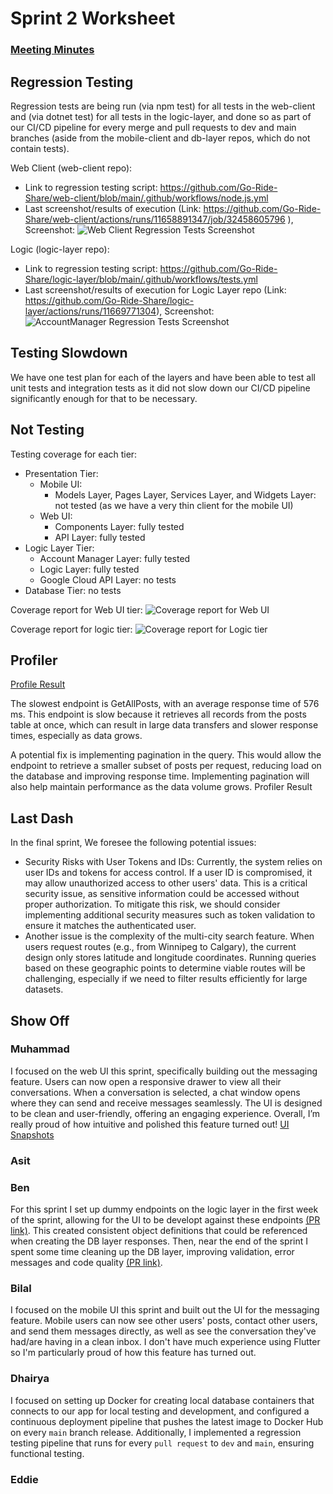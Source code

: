 # Sprint 2 Worksheet
### [Meeting Minutes]()

## Regression Testing
Regression tests are being run (via npm test) for all tests in the web-client and (via dotnet test) for all tests in the logic-layer, and done so as part of our CI/CD pipeline for every merge and pull requests to dev and main branches (aside from the mobile-client and db-layer repos, which do not contain tests). 

Web Client (web-client repo): 
- Link to regression testing script: https://github.com/Go-Ride-Share/web-client/blob/main/.github/workflows/node.js.yml 
- Last screenshot/results of execution (Link: https://github.com/Go-Ride-Share/web-client/actions/runs/11658891347/job/32458605796 ), Screenshot:
![Web Client Regression Tests Screenshot](sprint_2_images/Web_Client_Regression_Tests_Screenshot.png)

Logic (logic-layer repo):
- Link to regression testing script: https://github.com/Go-Ride-Share/logic-layer/blob/main/.github/workflows/tests.yml
- Last screenshot/results of execution for Logic Layer repo (Link: https://github.com/Go-Ride-Share/logic-layer/actions/runs/11669771304), Screenshot:
![AccountManager Regression Tests Screenshot](sprint_2_images/Logic_Regression_Tests_Screenshot.png)

## Testing Slowdown
We have one test plan for each of the layers and have been able to test all unit tests and integration tests as it did not slow down our CI/CD pipeline significantly enough for that to be necessary.

## Not Testing
Testing coverage for each tier:
- Presentation Tier:
  - Mobile UI: 
    - Models Layer, Pages Layer, Services Layer, and Widgets Layer: not tested (as we have a very thin client for the mobile UI)
  - Web UI: 
    - Components Layer: fully tested
    - API Layer: fully tested
- Logic Layer Tier: 
  - Account Manager Layer: fully tested
  - Logic Layer: fully tested
  - Google Cloud API Layer: no tests
- Database Tier: no tests

Coverage report for Web UI tier:
![Coverage report for Web UI](sprint_2_images/Coverage_Report_Web_UI.png)

Coverage report for logic tier:
![Coverage report for Logic tier](sprint_2_images/Coverage_Report_Logic_Tier.png)

## Profiler

[Profile Result](https://github.com/Go-Ride-Share/.github/blob/main/profiler_result.md)

The slowest endpoint is GetAllPosts, with an average response time of 576 ms. This endpoint is slow because it retrieves all records from the posts table at once, which can result in large data transfers and slower response times, especially as data grows.

A potential fix is implementing pagination in the query. This would allow the endpoint to retrieve a smaller subset of posts per request, reducing load on the database and improving response time. Implementing pagination will also help maintain performance as the data volume grows.
Profiler Result

## Last Dash

In the final sprint, We foresee the following potential issues:

 - Security Risks with User Tokens and IDs: Currently, the system relies on user IDs and tokens for access control. If a user ID is compromised, it may allow unauthorized access to other users' data. This is a critical security issue, as sensitive information could be accessed without proper authorization. To mitigate this risk, we should consider implementing additional security measures such as token validation to ensure it matches the authenticated user.
 - Another issue is the complexity of the multi-city search feature. When users request routes (e.g., from Winnipeg to Calgary), the current design only stores latitude and longitude coordinates. Running queries based on these geographic points to determine viable routes will be challenging, especially if we need to filter results efficiently for large datasets.

## Show Off

### Muhammad
I focused on the web UI this sprint, specifically building out the messaging feature. Users can now open a responsive drawer to view all their conversations. When a conversation is selected, a chat window opens where they can send and receive messages seamlessly. The UI is designed to be clean and user-friendly, offering an engaging experience. Overall, I’m really proud of how intuitive and polished this feature turned out!
[UI Snapshots](https://github.com/Go-Ride-Share/.github/tree/main/sprint_2_images)

### Asit

### Ben
For this sprint I set up dummy endpoints on the logic layer in the first week of the sprint, allowing for the UI to be developt against these endpoints [(PR link)](https://github.com/Go-Ride-Share/logic-layer/pull/43). This created consistent object definitions that could be referenced when creating the DB layer responses.
Then, near the end of the sprint I spent some time cleaning up the DB layer, improving validation, error messages and code quality [(PR link)](https://github.com/Go-Ride-Share/db-layer/pull/46).

### Bilal
I focused on the mobile UI this sprint and built out the UI for the messaging feature. Mobile users can now see other users' posts, contact other users, and send them messages directly, as well as see the conversation they've had/are having in a clean inbox. I don't have much experience using Flutter so I'm particularly proud of how this feature has turned out. 

### Dhairya
I focused on setting up Docker for creating local database containers that connects to our app for local testing and development, and configured a continuous deployment pipeline that pushes the latest image to Docker Hub on every `main` branch release. Additionally, I implemented a regression testing pipeline that runs for every `pull request` to `dev` and `main`, ensuring functional testing.

### Eddie
